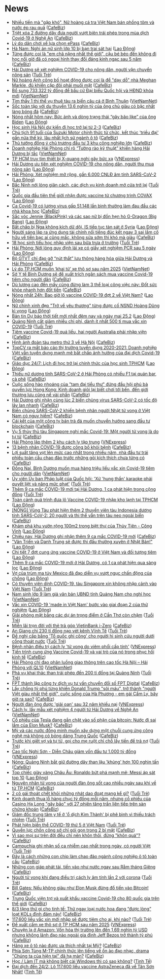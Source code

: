 # News

- [Nhiều tiền mà "gặp khó", Nữ hoàng cá tra Việt Nam bán phồng tôm và nước ép rau quả](https://cafebiz.vn/nhieu-tien-ma-gap-kho-nu-hoang-ca-tra-viet-nam-ban-phong-tom-va-nuoc-ep-rau-qua-20210224213718327.chn) ([CafeBiz](https://cafebiz.vn))
- [Triệt xóa 2 đường dây đưa người vượt biên trái phép trong mùa dịch Covid-19 ở Nghệ An](https://cafebiz.vn/triet-xoa-2-duong-day-dua-nguoi-vuot-bien-trai-phep-trong-mua-dich-covid-19-o-nghe-an-20210224212819097.chn) ([CafeBiz](https://cafebiz.vn))
- [Lý do dân chơi xế lựa chọn ePass](https://cafebiz.vn/ly-do-dan-choi-xe-lua-chon-epass-20210224181320221.chn) ([CafeBiz](https://cafebiz.vn))
- [Hà Nam: Nghi án nữ sinh lớp 10 bị bạn trai sát hại](https://laodong.vn/phap-luat/ha-nam-nghi-an-nu-sinh-lop-10-bi-ban-trai-sat-hai-883350.ldo) ([Lao Động](https://laodong.vn))
- [Từng được coi là "em chã nặng nhất thế giới", cậu bé béo đến không đi học nổi giờ đã có ngoại hình thay đổi đáng kinh ngạc sau 5 năm](https://cafebiz.vn/tung-duoc-coi-la-em-cha-nang-nhat-the-gioi-cau-be-beo-den-khong-di-hoc-noi-gio-da-co-ngoai-hinh-thay-doi-dang-kinh-ngac-sau-5-nam-20210224211855678.chn) ([CafeBiz](https://cafebiz.vn))
- [Hải Dương sẽ xét nghiệm COVID-19 cho nông dân, người vận chuyển nông sản](https://tuoitre.vn/hai-duong-se-xet-nghiem-covid-19-cho-nong-dan-nguoi-van-chuyen-nong-san-20210224203033817.htm) ([Tuổi Trẻ](https://tuoitre.vn))
- [Nữ hoàng Anh công bố hoạt động được coi là để "dạy dỗ" nhà Meghan Markle, đủ khiến cặp đôi phải muối mặt](https://cafebiz.vn/nu-hoang-anh-cong-bo-hoat-dong-duoc-coi-la-de-day-do-nha-meghan-markle-du-khien-cap-doi-phai-muoi-mat-20210224173358459.chn) ([CafeBiz](https://cafebiz.vn))
- [Bổ sung 733,322 tỷ đồng để bầu cử Đại biểu Quốc hội và HĐND khóa mới](http://vietnamnet.vn/vn/thoi-su/quoc-hoi/bo-sung-733-322-ty-dong-de-bau-cu-dai-bieu-quoc-hoi-va-hdnd-khoa-moi-715265.html) ([VietNamNet](https://vietnamnet.vn))
- [Tìm thấy 1 thi thể vụ thuê tàu ra biển câu cá ở Bình Thuận](http://vietnamnet.vn/vn/thoi-su/an-toan-giao-thong/tim-thay-1-thi-the-vu-thue-tau-ra-bien-cau-ca-o-binh-thuan-715267.html) ([VietNamNet](https://vietnamnet.vn))
- [Sốc toàn tập với du thuyền 13,6 nghìn tỷ của ông chủ giàu có bậc nhất làng bóng đá](https://cafebiz.vn/soc-toan-tap-voi-du-thuyen-136-nghin-ty-cua-ong-chu-giau-co-bac-nhat-lang-bong-da-20210224173150624.chn) ([CafeBiz](https://cafebiz.vn))
- [Nóng nhất hôm nay: Bức ảnh và dòng trạng thái “gây bão like” của ông Biden](https://laodong.vn/video-the-gioi/nong-nhat-hom-nay-buc-anh-va-dong-trang-thai-gay-bao-like-cua-ong-biden-883324.ldo) ([Lao Động](https://laodong.vn))
- [Học sinh Hà Nội dự kiến đi học trở lại từ 2-3](https://cafebiz.vn/hoc-sinh-ha-noi-du-kien-di-hoc-tro-lai-tu-2-3-20210224204918172.chn) ([CafeBiz](https://cafebiz.vn))
- [Chủ tịch 91 tuổi của Suzuki Motor chính thức từ chức, kết thúc 'triều đại' gần nửa thế kỷ, lâu nhất lịch sử ngành ô tô](https://cafebiz.vn/chu-tich-91-tuoi-cua-suzuki-motor-chinh-thuc-tu-chuc-ket-thuc-trieu-dai-gan-nua-the-ky-lau-nhat-lich-su-nganh-o-to-2021022420455433.chn) ([CafeBiz](https://cafebiz.vn))
- [Thủ tướng đồng ý chủ trương đầu tư 3 khu công nghiệp lớn](https://cafebiz.vn/thu-tuong-dong-y-chu-truong-dau-tu-3-khu-cong-nghiep-lon-20210224204518484.chn) ([CafeBiz](https://cafebiz.vn))
- [Doanh nghiệp Hải Phòng chỉ rõ “Tường rào kỹ thuật” khiến hàng Hải Dương bị tắc](http://vietnamnet.vn/vn/thoi-su/doanh-nghiep-hai-phong-chi-ro-tuong-rao-ky-thuat-khien-hang-hai-duong-bi-tac-715230.html) ([VietNamNet](https://vietnamnet.vn))
- [TP HCM truy tìm thiết bị X-quang nghi gây bức xạ](https://vnexpress.net/tp-hcm-truy-tim-thiet-bi-x-quang-nghi-gay-buc-xa-4239799.html) ([VNExpress](https://vnexpress.net))
- [Hải Dương ưu tiên xét nghiệm COVID-19 cho nông dân, người thu mua nông sản](https://laodong.vn/xa-hoi/hai-duong-uu-tien-xet-nghiem-covid-19-cho-nong-dan-nguoi-thu-mua-nong-san-883348.ldo) ([Lao Động](https://laodong.vn))
- [Hải Phòng: Xét nghiệm mở rộng, gần 6.000 CNLĐ âm tính SARS-CoV-2](https://laodong.vn/cong-doan/hai-phong-xet-nghiem-mo-rong-gan-6000-cnld-am-tinh-sars-cov-2-883347.ldo) ([Lao Động](https://laodong.vn))
- [Bắc Ninh nới lỏng giãn cách, các dịch vụ kinh doanh mở cửa trở lại](https://tuoitre.vn/bac-ninh-noi-long-gian-cach-cac-dich-vu-kinh-doanh-mo-cua-tro-lai-20210224194949698.htm) ([Tuổi Trẻ](https://tuoitre.vn))
- [Quốc gia đầu tiên thế giới nhận được vaccine từ chương trình COVAX](https://laodong.vn/the-gioi/quoc-gia-dau-tien-the-gioi-nhan-duoc-vaccine-tu-chuong-trinh-covax-883283.ldo) ([Lao Động](https://laodong.vn))
- [Ca Covid-19 có lượng virus gấp 51.148 lần bình thường làm đau đầu các nhà khoa học](https://cafebiz.vn/ca-covid-19-co-luong-virus-gap-51148-lan-binh-thuong-lam-dau-dau-cac-nha-khoa-hoc-2021022419065334.chn) ([CafeBiz](https://cafebiz.vn))
- [Sắc vóc Jennie (BlackPink) và các sao nữ bị đồn hẹn hò G-Dragon (Big Bang)](https://laodong.vn/photo/sac-voc-jennie-blackpink-va-cac-sao-nu-bi-don-hen-ho-g-dragon-big-bang-883254.ldo) ([Lao Động](https://laodong.vn))
- [Bất chấp bị Nga không kích dữ dội, IS tiếp tục tàn sát ở Syria](https://laodong.vn/the-gioi/bat-chap-bi-nga-khong-kich-du-doi-is-tiep-tuc-tan-sat-o-syria-883272.ldo) ([Lao Động](https://laodong.vn))
- [Người sáng lập ra ứng dụng tài chính nổi tiếng đúc kết ngay 3 sai lầm cố hữu về tiền bạc ai cũng mắc, không sửa sớm thì khó mà giàu](https://cafebiz.vn/nguoi-sang-lap-ra-ung-dung-tai-chinh-noi-tieng-duc-ket-ngay-3-sai-lam-co-huu-ve-tien-bac-ai-cung-mac-khong-sua-som-thi-kho-ma-giau-20210224172921746.chn) ([CafeBiz](https://cafebiz.vn))
- [18 học sinh tiểu học nhập viện sau bữa trưa ở trường](https://tuoitre.vn/18-hoc-sinh-tieu-hoc-nhap-vien-sau-bua-trua-o-truong-2021022417442668.htm) ([Tuổi Trẻ](https://tuoitre.vn))
- [Hải Phòng: Nới lỏng quy định lái xe có giấy xét nghiệm PCR sau 5 ngày](https://laodong.vn/giao-thong/hai-phong-noi-long-quy-dinh-lai-xe-co-giay-xet-nghiem-pcr-sau-5-ngay-883344.ldo) ([Lao Động](https://laodong.vn))
- [Bộ GTVT chỉ đạo gỡ “nút thắt” lưu thông hàng hóa giữa Hải Dương và Hải Phòng](https://cafebiz.vn/bo-gtvt-chi-dao-go-nut-that-luu-thong-hang-hoa-giua-hai-duong-va-hai-phong-20210224190515053.chn) ([CafeBiz](https://cafebiz.vn))
- [Lý do TP.HCM muốn ‘khai tử’ xe thô sơ sau năm 2025](http://vietnamnet.vn/vn/thoi-su/an-toan-giao-thong/ly-do-tp-hcm-muon-khai-tu-xe-tho-so-sau-nam-2025-715260.html) ([VietNamNet](https://vietnamnet.vn))
- [Sở Y tế Bình Dương sẽ đề xuất trích ngân sách mua vaccine Covid-19 tiêm cho người dân](https://cafebiz.vn/so-y-te-binh-duong-se-de-xuat-trich-ngan-sach-mua-vaccine-covid-19-tiem-cho-nguoi-dan-2021022419011581.chn) ([CafeBiz](https://cafebiz.vn))
- [Dù lương cao đến mấy cũng đừng làm 3 thể loại công việc này: Đốt sức khỏe nhanh hơn đốt tiền](https://cafebiz.vn/du-luong-cao-den-may-cung-dung-lam-3-the-loai-cong-viec-nay-dot-suc-khoe-nhanh-hon-dot-tien-20210224172708903.chn) ([CafeBiz](https://cafebiz.vn))
- [Nóng nhất 24h: Bao giờ lô vaccine COVID-19 đợt 2 về Việt Nam?](https://laodong.vn/video/nong-nhat-24h-bao-gio-lo-vaccine-covid-19-dot-2-ve-viet-nam-883288.ldo) ([Lao Động](https://laodong.vn))
- [Nữ chính  xinh đẹp &quot;Trở về yêu thương&quot; từng được cố NSND Hoàng Dũng kì vọng](https://laodong.vn/photo/nu-chinh-xinh-dep-tro-ve-yeu-thuong-tung-duoc-co-nsnd-hoang-dung-ki-vong-883166.ldo) ([Lao Động](https://laodong.vn))
- [Bản tin Dự báo thời tiết mới nhất đêm nay và ngày mai 25.2](https://laodong.vn/video-thoi-su/ban-tin-du-bao-thoi-tiet-moi-nhat-dem-nay-va-ngay-mai-252-883235.ldo) ([Lao Động](https://laodong.vn))
- [Quảng Ninh cắt giảm nhiều chi phí, dành ít nhất 500 tỉ mua vắc xin COVID-19](https://tuoitre.vn/quang-ninh-cat-giam-nhieu-chi-phi-danh-it-nhat-500-ti-mua-vac-xin-covid-19-20210224185604324.htm) ([Tuổi Trẻ](https://tuoitre.vn))
- [Tiêm vaccine Covid-19 quá liều, hai người Australia phải nhập viện](https://cafebiz.vn/tiem-vaccine-covid-19-qua-lieu-hai-nguoi-australia-phai-nhap-vien-20210224184749137.chn) ([CafeBiz](https://cafebiz.vn))
- [Hình ảnh đoàn tàu metro thứ 3 về Hà Nội](https://cafebiz.vn/hinh-anh-doan-tau-metro-thu-3-ve-ha-noi-20210224184333206.chn) ([CafeBiz](https://cafebiz.vn))
- [TopCV ra mắt báo cáo thị trường tuyển dụng 2020-2021: Doanh nghiệp Việt vẫn tuyển dụng mạnh mẽ bất chấp ảnh hưởng của đại dịch Covid-19](https://cafebiz.vn/topcv-ra-mat-bao-cao-thi-truong-tuyen-dung-2020-2021-doanh-nghiep-viet-van-tuyen-dung-manh-me-bat-chap-anh-huong-cua-dai-dich-covid-19-20210224152624868.chn) ([CafeBiz](https://cafebiz.vn))
- [Giáo dục 24/7: Lịch đi học trở lại chính thức của học sinh TPHCM](https://laodong.vn/video/giao-duc-247-lich-di-hoc-tro-lai-chinh-thuc-cua-hoc-sinh-tphcm-883271.ldo) ([Lao Động](https://laodong.vn))
- [Thiếu nữ dương tính SARS-CoV-2 ở Hải Phòng có nhiều F1 tại quán bar, cà phê](https://cafebiz.vn/thieu-nu-duong-tinh-sars-cov-2-o-hai-phong-co-nhieu-f1-tai-quan-bar-ca-phe-20210224185158801.chn) ([CafeBiz](https://cafebiz.vn))
- [Cuộc sống hào nhoáng của "tam đại tiểu thư" đứng đầu hội phú bà quyền lực Hong Kong: Kinh doanh giỏi lại biết chơi tới bến, đến giới thượng lưu cũng nể vài phần](https://cafebiz.vn/cuoc-song-hao-nhoang-cua-tam-dai-tieu-thu-dung-dau-hoi-phu-ba-quyen-luc-hong-kong-kinh-doanh-gioi-lai-biet-choi-toi-ben-den-gioi-thuong-luu-cung-ne-vai-phan-2021022417251209.chn) ([CafeBiz](https://cafebiz.vn))
- [Hải Dương ghi nhận cùng lúc 2 biến chủng virus SARS-CoV-2 có tốc độ lây lan nhanh](https://cafebiz.vn/hai-duong-ghi-nhan-cung-luc-2-bien-chung-virus-sars-cov-2-co-toc-do-lay-lan-nhanh-20210224184910567.chn) ([CafeBiz](https://cafebiz.vn))
- [Biến chủng SARS-CoV-2 khiến bệnh nhân người Nhật tử vong ở Việt Nam có nguy hiểm?](https://cafebiz.vn/bien-chung-sars-cov-2-khien-benh-nhan-nguoi-nhat-tu-vong-o-viet-nam-co-nguy-hiem-20210224183752898.chn) ([CafeBiz](https://cafebiz.vn))
- [Cái kết của một công ty bán trà đá muốn chuyển hướng sang đầu tư blockchain](https://cafebiz.vn/cai-ket-cua-mot-cong-ty-ban-tra-da-muon-chuyen-huong-sang-dau-tu-blockchain-20210224184117855.chn) ([CafeBiz](https://cafebiz.vn))
- [Vụ 5 thủy thủ tàu Singapore nghi mắc Covid-19: Một người tử vong là do tự tử](https://cafebiz.vn/vu-5-thuy-thu-tau-singapore-nghi-mac-covid-19-mot-nguoi-tu-vong-la-do-tu-tu-20210224190900982.chn) ([CafeBiz](https://cafebiz.vn))
- [Hải Phòng lập thêm 2 khu cách ly tập trung](https://vnexpress.net/hai-phong-lap-them-2-khu-cach-ly-tap-trung-4239770.html) ([VNExpress](https://vnexpress.net))
- [13 bệnh nhân COVID-19 được công bố khỏi bệnh](https://cafebiz.vn/13-benh-nhan-covid-19-duoc-cong-bo-khoi-benh-20210224183857833.chn) ([CafeBiz](https://cafebiz.vn))
- [Lợi suất tăng vọt lên mức cao nhất trong nhiều năm, nhà đầu tư trái phiếu toàn cầu chao đảo trước những gói kích thích chưa từng có](https://cafebiz.vn/loi-suat-tang-vot-len-muc-cao-nhat-trong-nhieu-nam-nha-dau-tu-trai-phieu-toan-cau-chao-dao-truoc-nhung-goi-kich-thich-chua-tung-co-20210224183242542.chn) ([CafeBiz](https://cafebiz.vn))
- [Đồng Nai, Bình Dương muốn mua hàng triệu liều vắc xin Covid-19 tiêm cho người dân](http://vietnamnet.vn/vn/thoi-su/dong-nai-binh-duong-muon-mua-hang-trieu-lieu-vac-xin-covid-19-tiem-cho-nguoi-dan-715253.html) ([VietNamNet](https://vietnamnet.vn))
- [Ủy viên Ủy ban Pháp luật của Quốc hội: 'Xử 'hung thần' karaoke phải quyết liệt và nâng mức phạt'](https://tuoitre.vn/uy-vien-uy-ban-phap-luat-cua-quoc-hoi-xu-hung-than-karaoke-phai-quyet-liet-va-nang-muc-phat-2021022318084106.htm) ([Tuổi Trẻ](https://tuoitre.vn))
- [Thêm 9 ca mắc COVID-19 mới tại Hải Dương, 1 ca phát hiện trong cộng đồng](https://tuoitre.vn/them-9-ca-mac-covid-19-moi-tai-hai-duong-1-ca-phat-hien-trong-cong-dong-2021022418090176.htm) ([Tuổi Trẻ](https://tuoitre.vn))
- [Toàn cảnh quá trình đưa lô Vaccine COVID-19 nhập kho lạnh tại TPHCM](https://laodong.vn/video/toan-canh-qua-trinh-dua-lo-vaccine-covid-19-nhap-kho-lanh-tai-tphcm-883296.ldo) ([Lao Động](https://laodong.vn))
- [[NÓNG] Vũng Tàu phát hiện thêm 2 thuyền viên tàu Indonesia dương tính SARS-CoV-2: 20 người và thi thể vẫn trên tàu neo ngoài biển](https://cafebiz.vn/nong-vung-tau-phat-hien-them-2-thuyen-vien-tau-indonesia-duong-tinh-sars-cov-2-20-nguoi-va-thi-the-van-tren-tau-neo-ngoai-bien-20210224183621325.chn) ([CafeBiz](https://cafebiz.vn))
- [Khám phá khu vườn rộng 100m2 trong biệt thự của Thủy Tiên - Công Vinh](https://laodong.vn/bat-dong-san/kham-pha-khu-vuon-rong-100m2-trong-biet-thu-cua-thuy-tien-cong-vinh-883284.ldo) ([Lao Động](https://laodong.vn))
- [Chiều nay, Hải Dương ghi nhận thêm 9 ca mắc COVID-19 mới](https://cafebiz.vn/chieu-nay-hai-duong-ghi-nhan-them-9-ca-mac-covid-19-moi-20210224183133963.chn) ([CafeBiz](https://cafebiz.vn))
- [&quot;Văn Triền và Danh Trung sẽ được thi đấu thường xuyên ở Nhật Bản!&quot;](https://laodong.vn/video-the-thao/van-trien-va-danh-trung-se-duoc-thi-dau-thuong-xuyen-o-nhat-ban-883258.ldo) ([Lao Động](https://laodong.vn))
- [Chi tiết 7 đợt cung ứng vaccine COVID-19 ở Việt Nam và đối tượng tiêm](https://laodong.vn/xa-hoi/chi-tiet-7-dot-cung-ung-vaccine-covid-19-o-viet-nam-va-doi-tuong-tiem-883286.ldo) ([Lao Động](https://laodong.vn))
- [Thêm 9 ca mắc COVID-19 mới ở Hải Dương, có 1 ca phát hiện qua sàng lọc](https://laodong.vn/y-te/them-9-ca-mac-covid-19-moi-o-hai-duong-co-1-ca-phat-hien-qua-sang-loc-883291.ldo) ([Lao Động](https://laodong.vn))
- [Vợ của trùm ma túy Mexico đã đạo diễn vụ vượt ngục chấn động của chồng](https://laodong.vn/the-gioi/vo-cua-trum-ma-tuy-mexico-da-dao-dien-vu-vuot-nguc-chan-dong-cua-chong-883257.ldo) ([Lao Động](https://laodong.vn))
- [Có thuyền viên dính COVID-19, tàu Singapore xin không nhập cảnh vào Việt Nam](https://tuoitre.vn/co-thuyen-vien-dinh-covid-19-tau-singapore-xin-khong-nhap-canh-vao-viet-nam-20210224174700232.htm) ([Tuổi Trẻ](https://tuoitre.vn))
- [Nam sinh lớp 9 làm giả văn bản UBND tỉnh Quảng Nam cho nghỉ học](http://vietnamnet.vn/vn/thoi-su/nam-sinh-lop-9-lam-gia-van-ban-ubnd-tinh-quang-nam-cho-nghi-hoc-715239.html) ([VietNamNet](https://vietnamnet.vn))
- [Vắc xin COVID-19 'made in Việt Nam' bước vào giai đoạn 2 của thử nghiệm](https://laodong.vn/video-thoi-su/vac-xin-covid-19-made-in-viet-nam-buoc-vao-giai-doan-2-cua-thu-nghiem-883211.ldo) ([Lao Động](https://laodong.vn))
- [Giải phóng mặt bằng các dự án trọng điểm ở Cần Thơ còn chậm](https://tuoitre.vn/giai-phong-mat-bang-cac-du-an-trong-diem-o-can-tho-con-cham-20210224165513856.htm) ([Tuổi Trẻ](https://tuoitre.vn))
- [Miễn lãi trọn đời với thẻ trả góp VietinBank i-Zero](https://cafebiz.vn/mien-lai-tron-doi-voi-the-tra-gop-vietinbank-i-zero-20210224152644634.chn) ([CafeBiz](https://cafebiz.vn))
- [An Giang chi 230 tỉ đồng nạo vét kênh Vĩnh Tế](https://tuoitre.vn/an-giang-chi-230-ti-dong-nao-vet-kenh-vinh-te-202102241637589.htm) ([Tuổi Trẻ](https://tuoitre.vn))
- [Đề nghị cấp bằng 'Tổ quốc ghi công' cho người hi sinh cứu người dưới cống thoát nước](https://tuoitre.vn/de-nghi-cap-bang-to-quoc-ghi-cong-cho-nguoi-hi-sinh-cuu-nguoi-duoi-cong-thoat-nuoc-20210224164326064.htm) ([Tuổi Trẻ](https://tuoitre.vn))
- [Bệnh nhân điều trị cách ly 'tử vong do viêm phổi cấp tính'](https://vnexpress.net/benh-nhan-dieu-tri-cach-ly-tu-vong-do-viem-phoi-cap-tinh-4239714.html) ([VNExpress](https://vnexpress.net))
- [Tiến trình cung ứng Vaccine Covid-19 và vai trò của nó trong phục hồi kinh tế](https://cafebiz.vn/tien-trinh-cung-ung-vaccine-covid-19-va-vai-tro-cua-no-trong-phuc-hoi-kinh-te-20210224171340361.chn) ([CafeBiz](https://cafebiz.vn))
- [Hải Phòng chỉ đạo phân luồng giao thông trên cao tốc Hà Nội – Hải Phòng với QL10](http://vietnamnet.vn/vn/thoi-su/an-toan-giao-thong/hai-phong-chi-dao-phan-luong-giao-thong-tren-cao-toc-ha-noi-hai-phong-voi-ql10-715229.html) ([VietNamNet](https://vietnamnet.vn))
- [Phá vụ khai thác than trái phép đến 200 tỉ đồng tại Quảng Ninh](https://tuoitre.vn/pha-vu-khai-thac-than-trai-phep-den-200-ti-dong-tai-quang-ninh-20210224161455254.htm) ([Tuổi Trẻ](https://tuoitre.vn))
- [FPT thành lập công ty dịch vụ tư vấn chuyển đổi số FPT Digital](https://cafebiz.vn/fpt-thanh-lap-cong-ty-dich-vu-tu-van-chuyen-doi-so-fpt-digital-20210224170414541.chn) ([CafeBiz](https://cafebiz.vn))
- [Lấy chồng tỷ phú từng khiến Donald Trump "sôi máu", trở thành "người Việt giàu nhất thế giới", cuộc sống của Hà Phương - em gái Cẩm Ly, bây giờ ra sao?](https://cafebiz.vn/lay-chong-ty-phu-tung-khien-donald-trump-nong-mat-tro-thanh-nguoi-viet-giau-nhat-the-gioi-cuoc-song-cua-ha-phuong-em-gai-cam-ly-bay-gio-ra-sao-20210224170012477.chn) ([CafeBiz](https://cafebiz.vn))
- [Người đàn ông được 'giải oan' sau 32 năm khiếu nại](https://vnexpress.net/nguoi-dan-ong-duoc-giai-oan-sau-32-nam-khieu-nai-4239581.html) ([VNExpress](https://vnexpress.net))
- [Cách ly, lấy mẫu xét nghiệm 4 người từ Hải Dương về Nghệ An](http://vietnamnet.vn/vn/thoi-su/cach-ly-lay-mau-xet-nghiem-4-nguoi-tu-hai-duong-ve-nghe-an-715213.html) ([VietNamNet](https://vietnamnet.vn))
- [Cổ phiếu của Tesla đang gắn chặt vào số phận của bitcoin: Nước đi sai lầm của Elon Musk?](https://cafebiz.vn/co-phieu-cua-tesla-dang-gan-chat-vao-so-phan-cua-bitcoin-nuoc-di-sai-lam-cua-elon-musk-2021022416034595.chn) ([CafeBiz](https://cafebiz.vn))
- [Mỹ và các nước đồng minh muốn xây dựng một chuỗi cung ứng công nghệ mà không có bóng dáng Trung Quốc](https://cafebiz.vn/my-va-cac-nuoc-dong-minh-muon-xay-dung-mot-chuoi-cung-ung-cong-nghe-ma-khong-co-bong-dang-trung-quoc-20210224160703476.chn) ([CafeBiz](https://cafebiz.vn))
- [Trước khi giết vợ và tự tử, gọi cho mẹ ruột chỉ chỗ lấy tiền để trả nợ](https://tuoitre.vn/truoc-khi-giet-vo-va-tu-tu-goi-cho-me-ruot-chi-cho-lay-tien-de-tra-no-20210224141006071.htm) ([Tuổi Trẻ](https://tuoitre.vn))
- [Cao tốc Nghi Sơn - Diễn Châu giảm vốn đầu tư 1.000 tỷ đồng](https://vnexpress.net/cao-toc-nghi-son-dien-chau-giam-von-dau-tu-1-000-ty-dong-4239656.html) ([VNExpress](https://vnexpress.net))
- [Nóng: Quảng Ninh bắt giữ đường dây than lậu 'khủng' hơn 100 nghìn tấn](https://cafebiz.vn/nong-quang-ninh-bat-giu-duong-day-than-lau-khung-hon-100-nghin-tan-20210224162557526.chn) ([CafeBiz](https://cafebiz.vn))
- [Top chiếc giày vàng Châu Âu: Ronaldo bứt phá mạnh mẽ; Messi áp sát top 10](https://laodong.vn/photo/top-chiec-giay-vang-chau-au-ronaldo-but-pha-manh-me-messi-ap-sat-top-10-883130.ldo) ([Lao Động](https://laodong.vn))
- [Nguyên nhân tử vong của người đàn ông sốt cao nhiều ngày sau khi về từ TP.HCM](https://cafebiz.vn/nguyen-nhan-tu-vong-cua-nguoi-dan-ong-sot-cao-nhieu-ngay-sau-khi-ve-tu-tphcm-20210224162334178.chn) ([CafeBiz](https://cafebiz.vn))
- [2 cô gái thoát chết khỏi những nhát dao đoạt mạng kể gì?](https://tuoitre.vn/2-co-gai-thoat-chet-khoi-nhung-nhat-dao-doat-mang-ke-gi-20210224154946419.htm) ([Tuổi Trẻ](https://tuoitre.vn))
- [Kinh doanh thua lỗ hàng chục tỷ đồng mỗi năm, nhưng cổ phiếu của Casino Hạ Long "gây bão" với 27 phiên tăng trần liên tiếp trên sàn chứng khoán](https://cafebiz.vn/kinh-doanh-thua-lo-hang-chuc-ty-dong-moi-nam-nhung-co-phieu-cua-casino-ha-long-gay-bao-voi-27-phien-tang-tran-lien-tiep-tren-san-chung-khoan-20210224162159086.chn) ([CafeBiz](https://cafebiz.vn))
- [Giám đốc trung tâm y tế ở 'ổ dịch Kim Thành' bị phê bình vì thiếu trách nhiệm](https://tuoitre.vn/giam-doc-trung-tam-y-te-o-o-dich-kim-thanh-bi-phe-binh-vi-thieu-trach-nhiem-20210224154117559.htm) ([Tuổi Trẻ](https://tuoitre.vn))
- [Phát hiện biến thể COVID-19 thứ 5 ở Việt Nam](https://tuoitre.vn/phat-hien-bien-the-covid-19-thu-5-o-viet-nam-20210224154346461.htm) ([Tuổi Trẻ](https://tuoitre.vn))
- [Quyền lực chốn công sở chỉ gói gọn trong 2 bí mật](https://cafebiz.vn/quyen-luc-chon-cong-so-chi-goi-gon-trong-2-bi-mat-20210224160246996.chn) ([CafeBiz](https://cafebiz.vn))
- [Vì sao mọi sự trên đời đều chỉ nên khôn thôi, đừng "khôn quá"?](https://cafebiz.vn/vi-sao-moi-su-tren-doi-deu-chi-nen-khon-thoi-dung-khon-qua-20210224154205531.chn) ([CafeBiz](https://cafebiz.vn))
- [Campuchia ghi nhận số ca nhiễm cao nhất trong ngày, có người Việt](https://tuoitre.vn/campuchia-ghi-nhan-so-ca-nhiem-cao-nhat-trong-ngay-co-nguoi-viet-20210224150734225.htm) ([Tuổi Trẻ](https://tuoitre.vn))
- [Đây là cách những con chip làm chao đảo ngành công nghiệp ô tô toàn cầu](https://cafebiz.vn/day-la-cach-nhung-con-chip-lam-chao-dao-nganh-cong-nghiep-o-to-toan-cau-20210224141128795.chn) ([CafeBiz](https://cafebiz.vn))
- [Những con giáp phát tài, tiền vào như nước ngay sau Rằm tháng Giêng](https://cafebiz.vn/nhung-con-giap-phat-tai-tien-vao-nhu-nuoc-ngay-sau-ram-thang-gieng-20210224153414555.chn) ([CafeBiz](https://cafebiz.vn))
- [Người tử vong khi đang điều trị cách ly âm tính lần 2 với corona](https://tuoitre.vn/nguoi-tu-vong-khi-dang-dieu-tri-cach-ly-am-tinh-lan-2-voi-corona-20210224152524015.htm) ([Tuổi Trẻ](https://tuoitre.vn))
- [Bill Gates: Nếu không giàu như Elon Musk đừng đổ tiền vào Bitcoin!](https://cafebiz.vn/bill-gates-neu-khong-giau-nhu-elon-musk-dung-do-tien-vao-bitcoin-20210224152658901.chn) ([CafeBiz](https://cafebiz.vn))
- [Trung Quốc viện trợ và xuất khẩu vaccine Covid-19 cho 80 quốc gia trên thế giới](https://cafebiz.vn/trung-quoc-vien-tro-va-xuat-khau-vaccine-covid-19-cho-80-quoc-gia-tren-the-gioi-20210224140906083.chn) ([CafeBiz](https://cafebiz.vn))
- [8/3 tặng thứ gì cho tinh tế: Thử ngay loại nước hoa đang “được lòng” loạt KOLs đình đám này!](https://cafebiz.vn/8-3-tang-thu-gi-cho-tinh-te-thu-ngay-loai-nuoc-hoa-dang-duoc-long-loat-kols-dinh-dam-nay-20210224113115902.chn) ([CafeBiz](https://cafebiz.vn))
- [117.600 liều vắc xin mới nhập sẽ được tiêm cho ai, khi nào?](https://tuoitre.vn/117-600-lieu-vac-xin-moi-nhap-se-duoc-tiem-cho-ai-khi-nao-20210224144137824.htm) ([Tuổi Trẻ](https://tuoitre.vn))
- [Đề xuất cấm xe thô sơ ở TP HCM sau năm 2025](https://vnexpress.net/de-xuat-cam-xe-tho-so-o-tp-hcm-sau-nam-2025-4239501.html) ([VNExpress](https://vnexpress.net))
- [Chuyện lạ ở Amazon: Vốn hóa thị trường lên đến 1,69 nghìn tỷ USD nhưng không lãnh đạo nào ngoài gia đình Jeff Bezos trở thành tỷ phú](https://cafebiz.vn/chuyen-la-o-amazon-von-hoa-thi-truong-len-den-169-nghin-ty-usd-nhung-khong-lanh-dao-nao-ngoai-gia-dinh-jeff-bezos-tro-thanh-ty-phu-20210224142912891.chn) ([CafeBiz](https://cafebiz.vn))
- [Hãng xe ô tô nào được ưa thích nhất tại Mỹ?](https://cafebiz.vn/hang-xe-o-to-nao-duoc-ua-thich-nhat-tai-my-20210224140403451.chn) ([CafeBiz](https://cafebiz.vn))
- [Phía Sơn Tùng M-TP chính thức lên tiếng về ồn ào đạo nhạc, drama "Chúng ta của hiện tại" đã hạ màn?](https://cafebiz.vn/phia-son-tung-m-tp-chinh-thuc-len-tieng-ve-on-ao-dao-nhac-drama-chung-ta-cua-hien-tai-da-ha-man-20210224150253791.chn) ([CafeBiz](https://cafebiz.vn))
- [Học / Làm IT mà không biết cài Windows thì có sao không?](https://tinhte.vn/thread/hoc-lam-it-ma-khong-biet-cai-windows-thi-co-sao-khong.3281896/) ([Tinh Tế](https://tinhte.vn))
- [Đại dịch đến 24/2: Lô 117.600 liều vaccine AstraZeneca đã về Tân Sơn Nhất!](https://tinhte.vn/thread/dai-dich-den-24-2-lo-117-600-lieu-vaccine-astrazeneca-da-ve-tan-son-nhat.3282245/) ([Tinh Tế](https://tinhte.vn))
